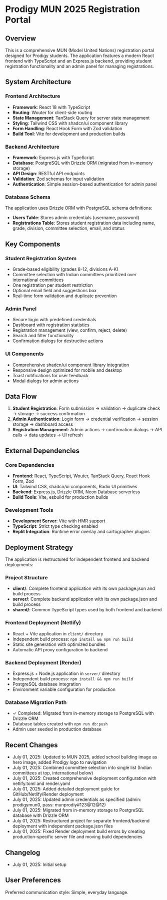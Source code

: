 # Prodigy MUN 2025 Registration Portal

## Overview

This is a comprehensive MUN (Model United Nations) registration portal designed for Prodigy students. The application features a modern React frontend with TypeScript and an Express.js backend, providing student registration functionality and an admin panel for managing registrations.

## System Architecture

### Frontend Architecture
- **Framework**: React 18 with TypeScript
- **Routing**: Wouter for client-side routing
- **State Management**: TanStack Query for server state management
- **Styling**: Tailwind CSS with shadcn/ui component library
- **Form Handling**: React Hook Form with Zod validation
- **Build Tool**: Vite for development and production builds

### Backend Architecture
- **Framework**: Express.js with TypeScript
- **Database**: PostgreSQL with Drizzle ORM (migrated from in-memory storage)
- **API Design**: RESTful API endpoints
- **Validation**: Zod schemas for input validation
- **Authentication**: Simple session-based authentication for admin panel

### Database Schema
The application uses Drizzle ORM with PostgreSQL schema definitions:
- **Users Table**: Stores admin credentials (username, password)
- **Registrations Table**: Stores student registration data including name, grade, division, committee selection, email, and status

## Key Components

### Student Registration System
- Grade-based eligibility (grades 8-12, divisions A-K)
- Committee selection with Indian committees prioritized over international committees
- One registration per student restriction
- Optional email field and suggestions box
- Real-time form validation and duplicate prevention

### Admin Panel
- Secure login with predefined credentials
- Dashboard with registration statistics
- Registration management (view, confirm, reject, delete)
- Search and filter functionality
- Confirmation dialogs for destructive actions

### UI Components
- Comprehensive shadcn/ui component library integration
- Responsive design optimized for mobile and desktop
- Toast notifications for user feedback
- Modal dialogs for admin actions

## Data Flow

1. **Student Registration**: Form submission → validation → duplicate check → storage → success confirmation
2. **Admin Authentication**: Login form → credential verification → session storage → dashboard access
3. **Registration Management**: Admin actions → confirmation dialogs → API calls → data updates → UI refresh

## External Dependencies

### Core Dependencies
- **Frontend**: React, TypeScript, Wouter, TanStack Query, React Hook Form, Zod
- **UI**: Tailwind CSS, shadcn/ui components, Radix UI primitives
- **Backend**: Express.js, Drizzle ORM, Neon Database serverless
- **Build Tools**: Vite, esbuild for production builds

### Development Tools
- **Development Server**: Vite with HMR support
- **TypeScript**: Strict type checking enabled
- **Replit Integration**: Runtime error overlay and cartographer plugins

## Deployment Strategy

The application is restructured for independent frontend and backend deployments:

### Project Structure
- **client/**: Complete frontend application with its own package.json and build process
- **server/**: Complete backend application with its own package.json and build process
- **shared/**: Common TypeScript types used by both frontend and backend

### Frontend Deployment (Netlify)
- React + Vite application in `client/` directory
- Independent build process: `npm install && npm run build`
- Static site generation with optimized bundles
- Automatic API proxy configuration to backend

### Backend Deployment (Render)
- Express.js + Node.js application in `server/` directory  
- Independent build process: `npm install && npm run build`
- PostgreSQL database integration
- Environment variable configuration for production

### Database Migration Path
- ✓ Completed: Migrated from in-memory storage to PostgreSQL with Drizzle ORM
- Database tables created with `npm run db:push`
- Admin user seeded in production database

## Recent Changes
- July 01, 2025: Updated to MUN 2025, added school building image as hero image, added Prodigy logo to navigation
- July 01, 2025: Combined committee selection into single list (Indian committees at top, international below)
- July 01, 2025: Created comprehensive deployment configuration with netlify.toml and render.yaml
- July 01, 2025: Added detailed deployment guide for GitHub/Netlify/Render deployment
- July 01, 2025: Updated admin credentials as specified (admin: prodigymun0, pass: munprodiy#123@12@12)
- July 01, 2025: Migrated from in-memory storage to PostgreSQL database with Drizzle ORM
- July 01, 2025: Restructured project for separate frontend/backend deployment with independent package.json files
- July 01, 2025: Fixed Render deployment build errors by creating production-specific server file and moving build dependencies

## Changelog
- July 01, 2025: Initial setup

## User Preferences

Preferred communication style: Simple, everyday language.